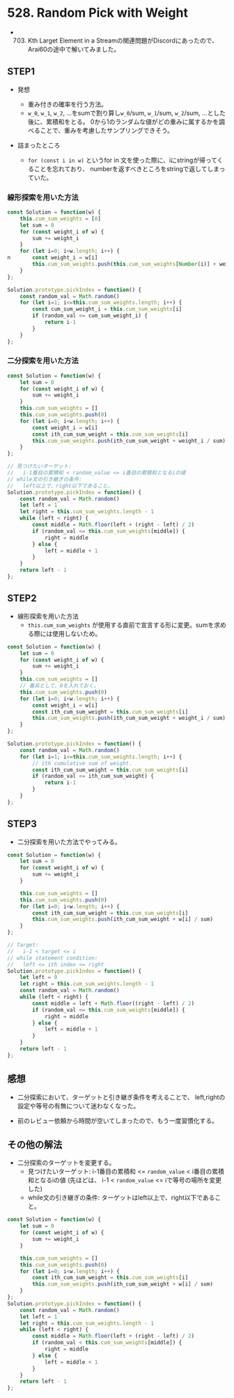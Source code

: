 # 528. Random Pick with Weight

* 703. Kth Larget Element in a Streamの関連問題がDiscordにあったので、
  Arai60の途中で解いてみました。

## STEP1

* 発想
  * 重み付きの確率を行う方法。
  * `w_0`, `w_1`, `w_2`, ...をsumで割り算し`w_0`/sum, `w_1`/sum, `w_2`/sum, ...とした後に、累積和をとる。
  0から1のランダムな値がどの重みに属するかを調べることで、重みを考慮したサンプリングできそう。

* 詰まったところ
  * `for (const i in w)` というfor in 文を使った際に、iにstringが帰ってくることを忘れており、
    numberを返すべきところをstringで返してしまっていた。

### 線形探索を用いた方法

```javascript
const Solution = function(w) {
    this.cum_sum_weights = [0]
    let sum = 0
    for (const weight_i of w) {
        sum += weight_i
    }
    for (let i=0; i<w.length; i++) {
n       const weight_i = w[i]
        this.cum_sum_weights.push(this.cum_sum_weights[Number(i)] + weight_i / sum)
    }
};

Solution.prototype.pickIndex = function() {
    const random_val = Math.random()
    for (let i=1; i<=this.cum_sum_weights.length; i++) {
        const cum_sum_weight_i = this.cum_sum_weights[i]
        if (random_val <= cum_sum_weight_i) {
            return i-1
        }
    }
};
```

### 二分探索を用いた方法

```javascript
const Solution = function(w) {
    let sum = 0
    for (const weight_i of w) {
        sum += weight_i
    }
    this.cum_sum_weights = []
    this.cum_sum_weights.push(0)
    for (let i=0; i<w.length; i++) {
        const weight_i = w[i]
        const ith_cum_sum_weight = this.cum_sum_weights[i]
        this.cum_sum_weights.push(ith_cum_sum_weight + weight_i / sum)
    }
};

// 見つけたいターゲット:
//   i-1番目の累積和 < random_value <= i番目の累積和となるiの値
// while文の引き継ぎの条件: 
//   left以上で、right以下であること。
Solution.prototype.pickIndex = function() {
    const random_val = Math.random()
    let left = 1
    let right = this.cum_sum_weights.length - 1
    while (left < right) {
        const middle = Math.floor(left + (right - left) / 2)
        if (random_val <= this.cum_sum_weights[middle]) {
            right = middle
        } else {
            left = middle + 1
        }
    }
    return left - 1
};
```


## STEP2

* 線形探索を用いた方法
  * `this.cum_sum_weights` が使用する直前で宣言する形に変更。sumを求める際には使用しないため。

```javascript
const Solution = function(w) {
    let sum = 0
    for (const weight_i of w) {
        sum += weight_i
    }
    this.cum_sum_weights = []
    // 番兵として、0を入れておく。
    this.cum_sum_weights.push(0)
    for (let i=0; i<w.length; i++) {
        const weight_i = w[i]
        const ith_cum_sum_weight = this.cum_sum_weights[i]
        this.cum_sum_weights.push(ith_cum_sum_weight + weight_i / sum)
    }
};

Solution.prototype.pickIndex = function() {
    const random_val = Math.random()
    for (let i=1; i<=this.cum_sum_weights.length; i++) {
        // ith cumulative sum of weight.
        const ith_cum_sum_weight = this.cum_sum_weights[i]
        if (random_val <= ith_cum_sum_weight) {
            return i-1
        }
    }
};
```

## STEP3

* 二分探索を用いた方法でやってみる。

```javascript
const Solution = function(w) {
    let sum = 0
    for (const weight_i of w) {
        sum += weight_i
    }

    this.cum_sum_weights = []
    this.cum_sum_weights.push(0)
    for (let i=0; i<w.length; i++) {
        const ith_cum_sum_weight = this.cum_sum_weights[i]
        this.cum_sum_weights.push(ith_cum_sum_weight + w[i] / sum)
    }
};

// Target: 
//   i-1 < target <= i
// while statement condition:
//   left <= ith index <= right
Solution.prototype.pickIndex = function() {
    let left = 0
    let right = this.cum_sum_weights.length - 1
    const random_val = Math.random()
    while (left < right) {
        const middle = left + Math.floor((right - left) / 2)
        if (random_val <= this.cum_sum_weights[middle]) {
            right = middle
        } else {
            left = middle + 1
        }
    }
    return left - 1
};
```

## 感想

* 二分探索において、ターゲットと引き継ぎ条件を考えることで、
  left,rightの設定や等号の有無について迷わなくなった。

* 前のレビュー依頼から時間が空いてしまったので、もう一度習慣化する。

## その他の解法

* 二分探索のターゲットを変更する。
  * 見つけたいターゲット: i-1番目の累積和 <= `random_value` < i番目の累積和となるiの値 (先ほどは、 i-1 < `random_value` <= iで等号の場所を変更した)
  * while文の引き継ぎの条件: ターゲットはleft以上で、right以下であること。

```javascript
const Solution = function(w) {
    let sum = 0
    for (const weight_i of w) {
        sum += weight_i
    }

    this.cum_sum_weights = []
    this.cum_sum_weights.push(0)
    for (let i=0; i<w.length; i++) {
        const ith_cum_sum_weight = this.cum_sum_weights[i]
        this.cum_sum_weights.push(ith_cum_sum_weight + w[i] / sum)
    }
};
Solution.prototype.pickIndex = function() {
    const random_val = Math.random()
    let left = 1
    let right = this.cum_sum_weights.length - 1
    while (left < right) {
        const middle = Math.floor(left + (right - left) / 2)
        if (random_val < this.cum_sum_weights[middle]) {
            right = middle
        } else {
            left = middle + 1
        }
    }
    return left - 1
};
```
